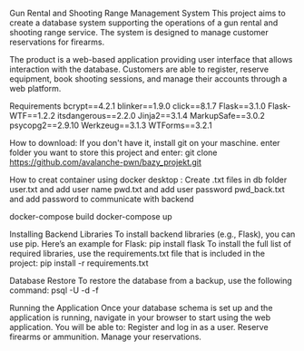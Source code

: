 Gun Rental and Shooting Range Management System
This project aims to create a database system supporting the operations of a gun rental and shooting range service. 
The system is designed to manage customer reservations for firearms.

The product is a web-based application providing user interface that allows interaction with the database.
Customers are able to register, reserve equipment, book shooting sessions, and manage their accounts through a web platform.

Requirements
bcrypt==4.2.1
blinker==1.9.0
click==8.1.7
Flask==3.1.0
Flask-WTF==1.2.2
itsdangerous==2.2.0
Jinja2==3.1.4
MarkupSafe==3.0.2
psycopg2==2.9.10
Werkzeug==3.1.3
WTForms==3.2.1

How to download:
If you don't have it, install git on your maschine.
enter folder you want to store this project and enter:
git clone https://github.com/avalanche-pwn/bazy_projekt.git

How to  creat container using docker desktop : 
Create .txt files in db folder
user.txt and add user name
pwd.txt and add user password
pwd_back.txt and add password to communicate with backend

docker-compose build
docker-compose up

Installing Backend Libraries
To install backend libraries (e.g., Flask), you can use pip. Here’s an example for Flask:
pip install flask
To install the full list of required libraries, use the requirements.txt file that is included in the project:
pip install -r requirements.txt

Database Restore
To restore the database from a backup, use the following command:
psql -U <your-db-user> -d <your-db-name> -f <backup-file-path>

Running the Application
Once your database schema is set up and the application is running, navigate in your browser to start using the web application.
You will be able to:
Register and log in as a user.
Reserve firearms or ammunition.
Manage your reservations.

